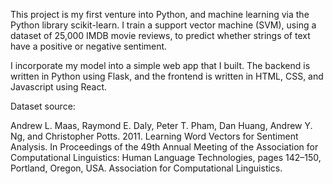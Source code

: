 This project is my first venture into Python, and machine learning via the Python library scikit-learn. I train a support vector machine (SVM), using a dataset of 25,000 IMDB movie reviews, to predict whether strings of text have a positive or negative sentiment.

I incorporate my model into a simple web app that I built. The backend is written in Python using Flask, and the frontend is written in HTML, CSS, and Javascript using React.




Dataset source: 

Andrew L. Maas, Raymond E. Daly, Peter T. Pham, Dan Huang, Andrew Y. Ng, and Christopher Potts. 2011. Learning Word Vectors for Sentiment Analysis. In Proceedings of the 49th Annual Meeting of the Association for Computational Linguistics: Human Language Technologies, pages 142–150, Portland, Oregon, USA. Association for Computational Linguistics.
